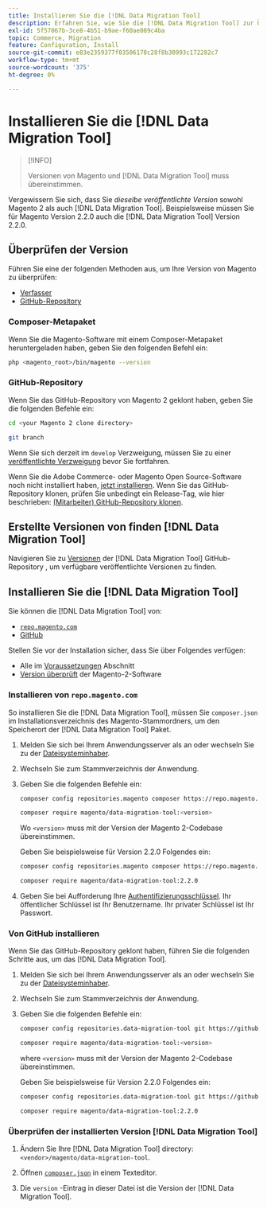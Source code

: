 ```yaml
---
title: Installieren Sie die [!DNL Data Migration Tool]
description: Erfahren Sie, wie Sie die [!DNL Data Migration Tool] zur Übertragung von Daten zwischen Magento 1 und Magento 2.
exl-id: 5f57067b-3ce8-4b51-b9ae-f60ae089c4ba
topic: Commerce, Migration
feature: Configuration, Install
source-git-commit: e83e2359377f03506178c28f8b30993c172282c7
workflow-type: tm+mt
source-wordcount: '375'
ht-degree: 0%

---
```


# Installieren Sie die [!DNL Data Migration Tool]

>[!INFO]
>
>Versionen von Magento und [!DNL Data Migration Tool] muss übereinstimmen.


Vergewissern Sie sich, dass Sie *dieselbe veröffentlichte Version* sowohl Magento 2 als auch [!DNL Data Migration Tool]. Beispielsweise müssen Sie für Magento Version 2.2.0 auch die [!DNL Data Migration Tool] Version 2.2.0.

## Überprüfen der Version

Führen Sie eine der folgenden Methoden aus, um Ihre Version von Magento zu überprüfen:

- [Verfasser](#composer-metapackage)
- [GitHub-Repository](#github-repository)

### Composer-Metapaket

Wenn Sie die Magento-Software mit einem Composer-Metapaket heruntergeladen haben, geben Sie den folgenden Befehl ein:

```bash
php <magento_root>/bin/magento --version
```

### GitHub-Repository

Wenn Sie das GitHub-Repository von Magento 2 geklont haben, geben Sie die folgenden Befehle ein:

```bash
cd <your Magento 2 clone directory>
```

```bash
git branch
```

Wenn Sie sich derzeit im `develop` Verzweigung, müssen Sie zu einer [veröffentlichte Verzweigung](https://developer.adobe.com/commerce/contributor/guides/install/change-version/) bevor Sie fortfahren.

Wenn Sie die Adobe Commerce- oder Magento Open Source-Software noch nicht installiert haben, [jetzt installieren](../../installation/prerequisites/commerce.md).
Wenn Sie das GitHub-Repository klonen, prüfen Sie unbedingt ein Release-Tag, wie hier beschrieben: [(Mitarbeiter) GitHub-Repository klonen](https://developer.adobe.com/commerce/contributor/guides/install/clone-repository/).

## Erstellte Versionen von finden [!DNL Data Migration Tool]

Navigieren Sie zu [Versionen](https://github.com/magento/data-migration-tool/releases) der [!DNL Data Migration Tool] GitHub-Repository , um verfügbare veröffentlichte Versionen zu finden.

## Installieren Sie die [!DNL Data Migration Tool]

Sie können die [!DNL Data Migration Tool] von:

- [`repo.magento.com`](#install-from-repomagentocom)
- [GitHub](#install-from-github)

Stellen Sie vor der Installation sicher, dass Sie über Folgendes verfügen:

- Alle im [Voraussetzungen](prerequisites.md) Abschnitt
- [Version überprüft](install.md#check-your-version) der Magento-2-Software

### Installieren von `repo.magento.com`

So installieren Sie die [!DNL Data Migration Tool], müssen Sie `composer.json` im Installationsverzeichnis des Magento-Stammordners, um den Speicherort der [!DNL Data Migration Tool] Paket.

1. Melden Sie sich bei Ihrem Anwendungsserver als an oder wechseln Sie zu der [Dateisysteminhaber](../../installation/prerequisites/file-system/overview.md).
1. Wechseln Sie zum Stammverzeichnis der Anwendung.
1. Geben Sie die folgenden Befehle ein:

   ```bash
   composer config repositories.magento composer https://repo.magento.com
   ```

   ```bash
   composer require magento/data-migration-tool:<version>
   ```

   Wo `<version>` muss mit der Version der Magento 2-Codebase übereinstimmen.

   Geben Sie beispielsweise für Version 2.2.0 Folgendes ein:

   ```bash
   composer config repositories.magento composer https://repo.magento.com
   ```

   ```bash
   composer require magento/data-migration-tool:2.2.0
   ```

1. Geben Sie bei Aufforderung Ihre [Authentifizierungsschlüssel](../../installation/prerequisites/authentication-keys.md). Ihr öffentlicher Schlüssel ist Ihr Benutzername. Ihr privater Schlüssel ist Ihr Passwort.

### Von GitHub installieren

Wenn Sie das GitHub-Repository geklont haben, führen Sie die folgenden Schritte aus, um das [!DNL Data Migration Tool].

1. Melden Sie sich bei Ihrem Anwendungsserver als an oder wechseln Sie zu der [Dateisysteminhaber](../../installation/prerequisites/file-system/overview.md).
1. Wechseln Sie zum Stammverzeichnis der Anwendung.
1. Geben Sie die folgenden Befehle ein:

   ```bash
   composer config repositories.data-migration-tool git https://github.com/magento/data-migration-tool
   ```

   ```bash
   composer require magento/data-migration-tool:<version>
   ```

   where `<version>` muss mit der Version der Magento 2-Codebase übereinstimmen.

   Geben Sie beispielsweise für Version 2.2.0 Folgendes ein:

   ```bash
   composer config repositories.data-migration-tool git https://github.com/magento/data-migration-tool
   ```

   ```bash
   composer require magento/data-migration-tool:2.2.0
   ```

### Überprüfen der installierten Version [!DNL Data Migration Tool]

1. Ändern Sie Ihre [!DNL Data Migration Tool] directory: `<vendor>/magento/data-migration-tool`.

1. Öffnen [`composer.json`](https://github.com/magento/data-migration-tool/blob/2.4/composer.json) in einem Texteditor.

1. Die `version` -Eintrag in dieser Datei ist die Version der [!DNL Data Migration Tool].
